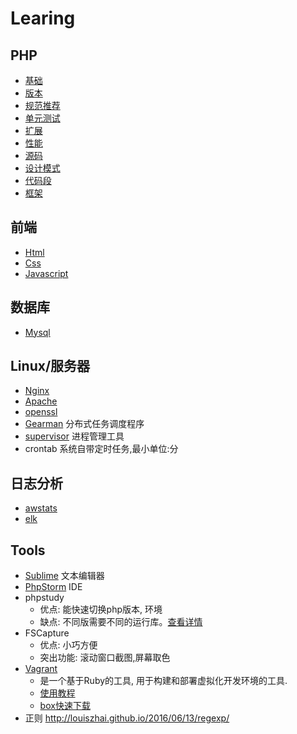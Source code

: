 # Learing

## PHP
- [基础](php/base.md)
- [版本](php/version.md)
- [规范推荐](php/recommendations.md)
- [单元测试](php/phpunit.md)
- [扩展](php/extension.md)
- [性能](php/performance.md)
- [源码](php/source.md)
- [设计模式](https://github.com/jpher/designPatterns)
- [代码段](php/code.md)
- [框架](php/framework.md)

## 前端
- [Html](front/html.md)
- [Css](front/css.md)
- [Javascript](front/javascript.md)

## 数据库
- [Mysql](database/Mysql.md)

## Linux/服务器
- [Nginx](server/Nginx.md)
- [Apache](server/Apache.md)
- [openssl](server/Openssl.md)
- [Gearman](server/gearman.md) 分布式任务调度程序
- [supervisor](server/supervisor.md) 进程管理工具
- crontab 系统自带定时任务,最小单位:分

## 日志分析
- [awstats](log/awstats.md)
- [elk](log/elk.md)

## Tools
- [Sublime](tool/sublime.md) 文本编辑器
- [PhpStorm](tool/phpstorm.md) IDE
- phpstudy
    - 优点: 能快速切换php版本, 环境
    - 缺点: 不同版需要不同的运行库。[查看详情](http://www.phpstudy.net/a.php/184.html)
- FSCapture
    - 优点: 小巧方便
    - 突出功能: 滚动窗口截图,屏幕取色
- [Vagrant](https://www.vagrantup.com/) 
    - 是一个基于Ruby的工具, 用于构建和部署虚拟化开发环境的工具.
    - [使用教程](https://github.com/astaxie/go-best-practice/blob/master/ebook/zh/01.2.md)
    - [box快速下载](https://github.com/everyx/vagrant-box-download-helper-everyx.user.js)
- 正则
    http://louiszhai.github.io/2016/06/13/regexp/